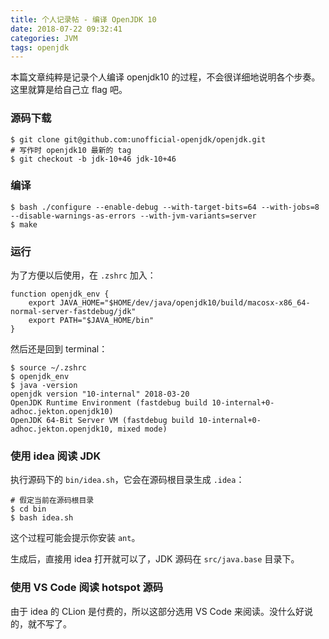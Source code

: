 ```yaml
---
title: 个人记录帖 - 编译 OpenJDK 10
date: 2018-07-22 09:32:41
categories: JVM
tags: openjdk
---
```


本篇文章纯粹是记录个人编译 openjdk10 的过程，不会很详细地说明各个步奏。这里就算是给自己立 flag 吧。

<!--more-->

### 源码下载
```shell
$ git clone git@github.com:unofficial-openjdk/openjdk.git
# 写作时 openjdk10 最新的 tag
$ git checkout -b jdk-10+46 jdk-10+46
```

### 编译

```shell
$ bash ./configure --enable-debug --with-target-bits=64 --with-jobs=8 --disable-warnings-as-errors --with-jvm-variants=server
$ make
```

### 运行

为了方便以后使用，在 `.zshrc` 加入：
```shell
function openjdk_env {
    export JAVA_HOME="$HOME/dev/java/openjdk10/build/macosx-x86_64-normal-server-fastdebug/jdk"
    export PATH="$JAVA_HOME/bin"
}
```
然后还是回到 terminal：
```shell
$ source ~/.zshrc
$ openjdk_env 
$ java -version
openjdk version "10-internal" 2018-03-20
OpenJDK Runtime Environment (fastdebug build 10-internal+0-adhoc.jekton.openjdk10)
OpenJDK 64-Bit Server VM (fastdebug build 10-internal+0-adhoc.jekton.openjdk10, mixed mode)
```


### 使用 idea 阅读 JDK

执行源码下的 `bin/idea.sh`，它会在源码根目录生成 `.idea`：

```shell
# 假定当前在源码根目录
$ cd bin
$ bash idea.sh
```
这个过程可能会提示你安装 `ant`。

生成后，直接用 idea 打开就可以了，JDK 源码在 `src/java.base` 目录下。


### 使用 VS Code 阅读 hotspot 源码

由于 idea 的 CLion 是付费的，所以这部分选用 VS Code 来阅读。没什么好说的，就不写了。






